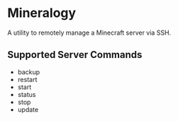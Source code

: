 # Mineralogy

A utility to remotely manage a Minecraft server via SSH.

## Supported Server Commands

* backup
* restart
* start
* status
* stop
* update